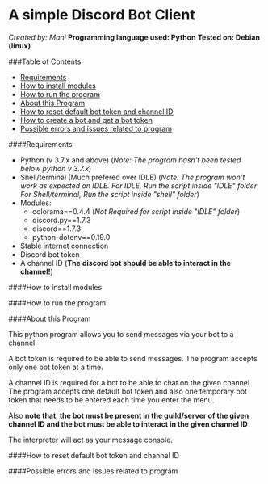 # A simple Discord Bot Client
  
*Created by: Mani*
**Programming language used: Python**
**Tested on: Debian (linux)**

###Table of Contents

* [Requirements](#requirements)
* [How to install modules](#how-to-install-modules)
* [How to run the program](#how-to-run-the-program)
* [About this Program](#about-this-program)
* [How to reset default bot token and channel ID](#how-to-reset-default-bot-token-and-channel-id)
* [How to create a bot and get a bot token]()
* [Possible errors and issues related to program](#possible-errors-and-issues-related-to-program)


####Requirements

* Python (v 3.7.x and above) 
    (*Note: The program hasn't been tested below python v 3.7.x*)
* Shell/terminal (Much prefered over IDLE)
    (*Note: The program won't work as expected on IDLE.* 
    *For IDLE, Run the script inside "IDLE" folder*
    *For Shell/terminal, Run the script inside "shell" folder*)
* Modules:
   * colorama==0.4.4  (*Not Required for script inside "IDLE" folder*)
   * discord.py==1.7.3
   * discord==1.7.3
   * python-dotenv==0.19.0
* Stable internet connection
* Discord bot token
* A channel ID (**The discord bot should be able to interact in the channel!**)

####How to install modules


####How to run the program

####About this Program

This python program allows you to send messages via your bot to a channel.

A bot token is required to be able to send messages. The program accepts only one bot token at a time. 

A channel ID is required for a bot to be able to chat on the given channel.
The program accepts one default bot token and also one temporary bot token that needs to be entered each time you enter the menu.

Also **note that, the bot must be present in the guild/server of the given channel ID and the bot must be able to interact in the given channel ID**

The interpreter will act as your message console.

####How to reset default bot token and channel ID


####Possible errors and issues related to program
